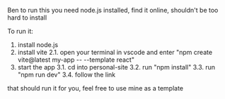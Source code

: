 Ben to run this you need node.js installed, find it online, shouldn't be too hard to install

To run it:
1. install node.js
2. install vite
2.1. open your terminal in vscode and enter "npm create vite@latest my-app -- --template react"
3. start the app
3.1. cd into personal-site
3.2. run "npm install"
3.3. run "npm run dev"
3.4. follow the link

that should run it for you, feel free to use mine as a template